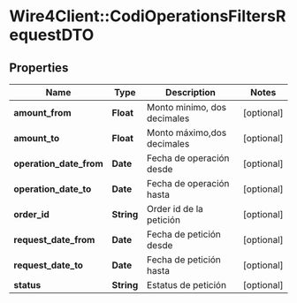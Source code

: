 # Wire4Client::CodiOperationsFiltersRequestDTO

## Properties
Name | Type | Description | Notes
------------ | ------------- | ------------- | -------------
**amount_from** | **Float** | Monto minimo, dos decimales | [optional] 
**amount_to** | **Float** | Monto máximo,dos decimales | [optional] 
**operation_date_from** | **Date** | Fecha de operación desde | [optional] 
**operation_date_to** | **Date** | Fecha de operación hasta | [optional] 
**order_id** | **String** | Order id de la petición | [optional] 
**request_date_from** | **Date** | Fecha de petición desde | [optional] 
**request_date_to** | **Date** | Fecha de petición hasta | [optional] 
**status** | **String** | Estatus de petición | [optional] 


